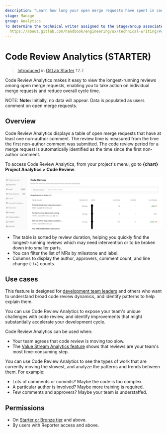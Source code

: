 ```yaml
---
description: "Learn how long your open merge requests have spent in code review, and what distinguishes the longest-running." # Up to ~200 chars long. They will be displayed in Google Search snippets. It may help to write the page intro first, and then reuse it here.
stage: Manage
group: Analytics
To determine the technical writer assigned to the Stage/Group associated with this page, see:
  https://about.gitlab.com/handbook/engineering/ux/technical-writing/#designated-technical-writers
---
```



# Code Review Analytics **(STARTER)**

> [Introduced](https://gitlab.com/gitlab-org/gitlab/-/issues/38062) in [GitLab Starter](https://about.gitlab.com/pricing/) 12.7.

Code Review Analytics makes it easy to view the longest-running reviews among open merge requests,
enabling you to take action on individual merge requests and reduce overall cycle time.

NOTE: **Note:**
Initially, no data will appear. Data is populated as users comment on open merge requests.

## Overview

Code Review Analytics displays a table of open merge requests that have at least one non-author comment. The review time is measured from the time the first non-author comment was submitted.
The code review period for a merge request is automatically identified as the time since the first non-author comment.

To access Code Review Analytics, from your project's menu, go to **{chart}** **Project Analytics > Code Review**.

![Code Review Analytics](img/code_review_analytics_v12_8.png "List of code reviews; oldest review first.")

- The table is sorted by review duration, helping you quickly find the longest-running reviews which may need intervention or to be broken down into smaller parts.
- You can filter the list of MRs by milestone and label.
- Columns to display the author, approvers, comment count, and line change (-/+) counts.

## Use cases

This feature is designed for [development team leaders](https://about.gitlab.com/handbook/marketing/product-marketing/roles-personas/#delaney-development-team-lead)
and others who want to understand broad code review dynamics, and identify patterns to help explain them.

You can use Code Review Analytics to expose your team's unique challenges with code review, and
identify improvements that might substantially accelerate your development cycle.

Code Review Analytics can be used when:

- Your team agrees that code review is moving too slow.
- The [Value Stream Analytics feature](value_stream_analytics.md) shows that reviews are your team's most time-consuming step.

You can use Code Review Analytics to see the types of work that are currently moving the slowest, and analyze the patterns
and trends between them. For example:

- Lots of comments or commits? Maybe the code is too complex.
- A particular author is involved? Maybe more training is required.
- Few comments and approvers? Maybe your team is understaffed.

## Permissions

- On [Starter or Bronze tier](https://about.gitlab.com/pricing/) and above.
- By users with Reporter access and above.
